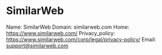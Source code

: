 
# SimilarWeb

Name: SimilarWeb
Domain: similarweb.com
Home: https://www.similarweb.com/
Privacy_policy: https://www.similarweb.com/corp/legal/privacy-policy/
Email: support@similarweb.com
